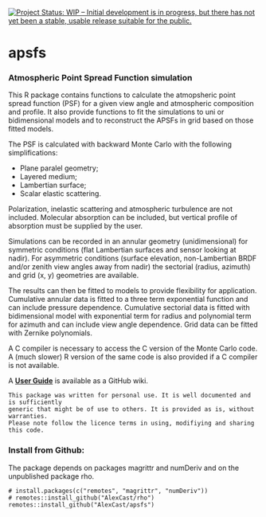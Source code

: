 [![Project Status: WIP – Initial development is in progress, but there has not yet been a stable, usable release suitable for the public.](http://www.repostatus.org/badges/latest/wip.svg)](http://www.repostatus.org/#wip) 
# apsfs

### Atmospheric Point Spread Function simulation

This R package contains functions to calculate the atmopsheric point spread function (PSF) for a given view angle and atmospheric composition and profile. It also provide functions to fit the simulations to uni or bidimensional models and to reconstruct the APSFs in grid based on those fitted models.

The PSF is calculated with backward Monte Carlo with the following simplifications:
* Plane paralel geometry;
* Layered medium;
* Lambertian surface;
* Scalar elastic scattering.

Polarization, inelastic scattering and atmospheric turbulence are not included. Molecular absorption can be included, but vertical profile of absorption must be supplied by the user.

Simulations can be recorded in an annular geometry (unidimensional) for symmetric conditions (flat Lambertian surfaces and sensor looking at nadir). For asymmetric conditions (surface elevation, non-Lambertian BRDF and/or zenith view angles away from nadir) the sectorial (radius, azimuth) and grid (x, y) geometries are available.

The results can then be fitted to models to provide flexibility for application. Cumulative annular data is fitted to a three term exponential function and can include pressure dependence. Cumulative sectorial data is fitted with bidimensional model with exponential term for radius and polynomial term for azimuth and can include view angle dependence. Grid data can be fitted with Zernike polynomials.

A C compiler is necessary to access the C version of the Monte Carlo code. A (much slower) R version of the same code is also provided if a C compiler is not available.

A [**User Guide**](https://github.com/AlexCast/apsfs/wiki) is available as a GitHub wiki.

```
This package was written for personal use. It is well documented and is sufficiently 
generic that might be of use to others. It is provided as is, without warranties. 
Please note follow the licence terms in using, modifiying and sharing this code.
```

### Install from Github:

The package depends on packages magrittr and numDeriv and on the unpublished package rho.

```
# install.packages(c("remotes", "magrittr", "numDeriv"))
# remotes::install_github("AlexCast/rho")
remotes::install_github("AlexCast/apsfs")
```

